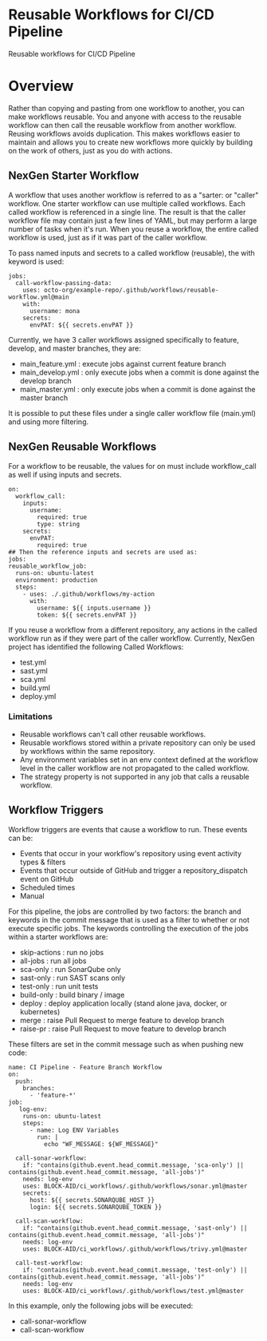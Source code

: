 # Reusable Workflows for CI/CD Pipeline
Reusable workflows for CI/CD Pipeline

# Overview
Rather than copying and pasting from one workflow to another, you can make workflows reusable. You and anyone with access to the reusable workflow can then call the reusable workflow from another workflow.  Reusing workflows avoids duplication. This makes workflows easier to maintain and allows you to create new workflows more quickly by building on the work of others, just as you do with actions.
## NexGen Starter Workflow
A workflow that uses another workflow is referred to as a "sarter: or "caller" workflow.  One starter workflow can use multiple called workflows. Each called workflow is referenced in a single line. The result is that the caller workflow file may contain just a few lines of YAML, but may perform a large number of tasks when it's run. When you reuse a workflow, the entire called workflow is used, just as if it was part of the caller workflow.

To pass named inputs and secrets to a called workflow (reusable), the with keyword is used:
```
jobs:
  call-workflow-passing-data:
    uses: octo-org/example-repo/.github/workflows/reusable-workflow.yml@main
    with:
      username: mona
    secrets:
      envPAT: ${{ secrets.envPAT }}
```
Currently, we have 3 caller workflows assigned specifically to feature, develop, and master branches, they are:

+ main_feature.yml : execute jobs against current feature branch
+ main_develop.yml : only execute jobs when a commit is done against the develop branch
+ main_master.yml : only execute jobs when a commit is done against the master branch

It is possible to put these files under a single caller workflow file (main.yml) and using more filtering.

## NexGen Reusable Workflows
For a workflow to be reusable, the values for on must include workflow_call as well if using inputs and secrets.
```
on:
  workflow_call:
    inputs:
      username:
        required: true
        type: string
    secrets:
      envPAT:
        required: true
## Then the reference inputs and secrets are used as:
jobs:
reusable_workflow_job:
  runs-on: ubuntu-latest
  environment: production
  steps:
    - uses: ./.github/workflows/my-action
      with:
        username: ${{ inputs.username }}
        token: ${{ secrets.envPAT }}
```
If you reuse a workflow from a different repository, any actions in the called workflow run as if they were part of the caller workflow.  Currently, NexGen project has identified the following Called Workflows:

+ test.yml
+ sast.yml
+ sca.yml
+ build.yml
+ deploy.yml

### Limitations
+ Reusable workflows can't call other reusable workflows.
+ Reusable workflows stored within a private repository can only be used by workflows within the same repository.
+ Any environment variables set in an env context defined at the workflow level in the caller workflow are not propagated to the called workflow. 
+ The strategy property is not supported in any job that calls a reusable workflow.

## Workflow Triggers
Workflow triggers are events that cause a workflow to run.  These events can be:

+ Events that occur in your workflow's repository using event activity types & filters
+ Events that occur outside of GitHub and trigger a repository_dispatch event on GitHub
+ Scheduled times
+ Manual

For this pipeline, the jobs are controlled by two factors: the branch and keywords in the commit message that is used as a filter to whether or not execute specific jobs.  The keywords controlling the execution of the jobs within a starter workflows are:

+ skip-actions : run no jobs
+ all-jobs : run all jobs
+ sca-only : run SonarQube only
+ sast-only : run SAST scans only
+ test-only : run unit tests
+ build-only : build binary / image
+ deploy : deploy application locally (stand alone java, docker, or kubernetes)
+ merge : raise Pull Request to merge feature to develop branch
+ raise-pr : raise Pull Request to move feature to develop branch  

These filters are set in the commit message such as when pushing new code:
```
name: CI Pipeline - Feature Branch Workflow
on:
  push:
    branches:
      - 'feature-*'
job:
   log-env:
    runs-on: ubuntu-latest
    steps:
      - name: Log ENV Variables
        run: |
          echo "WF_MESSAGE: ${WF_MESSAGE}"
          
  call-sonar-workflow:
    if: "contains(github.event.head_commit.message, 'sca-only') || contains(github.event.head_commit.message, 'all-jobs')" 
    needs: log-env
    uses: BLOCK-AID/ci_workflows/.github/workflows/sonar.yml@master
    secrets:
      host: ${{ secrets.SONARQUBE_HOST }}
      login: ${{ secrets.SONARQUBE_TOKEN }}

  call-scan-workflow:
    if: "contains(github.event.head_commit.message, 'sast-only') || contains(github.event.head_commit.message, 'all-jobs')" 
    needs: log-env
    uses: BLOCK-AID/ci_workflows/.github/workflows/trivy.yml@master

  call-test-workflow:
    if: "contains(github.event.head_commit.message, 'test-only') || contains(github.event.head_commit.message, 'all-jobs')" 
    needs: log-env
    uses: BLOCK-AID/ci_workflows/.github/workflows/test.yml@master
```
In this example, only the following jobs will be executed:

+ call-sonar-workflow
+ call-scan-workflow

